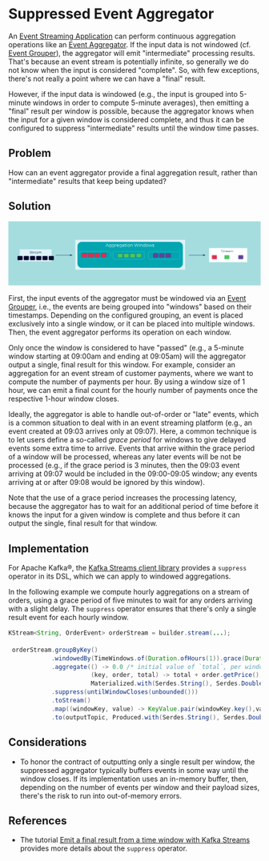 
# Suppressed Event Aggregator
An [Event Streaming Application](../event-processing/event-processing-application.md) can perform continuous aggregation operations like an [Event Aggregator](event-aggregator.md).  If the input data is not windowed (cf. [Event Grouper](../stream-processing/event-grouper.md)), the aggregator will emit "intermediate" processing results. That's because an event stream is potentially infinite, so generally we do not know when the input is considered "complete". So, with few exceptions, there's not really a point where we can have a "final" result.  

However, if the input data is windowed (e.g., the input is grouped into 5-minute windows in order to compute 5-minute averages), then emitting a "final" result per window is possible, because the aggregator knows when the input for a given window is considered complete, and thus it can be configured to suppress "intermediate" results until the window time passes.


## Problem
How can an event aggregator provide a final aggregation result, rather than "intermediate" results that keep being updated?

## Solution
![suppressed-event-aggregator](../img/suppressed-event-aggregator.png)

First, the input events of the aggregator must be windowed via an [Event Grouper](../stream-processing/event-grouper.md), i.e., the events are being grouped into "windows" based on their timestamps. Depending on the configured grouping, an event is placed exclusively into a single window, or it can be placed into multiple windows.
Then, the event aggregator performs its operation on each window. 

Only once the window is considered to have "passed" (e.g., a 5-minute window starting at 09:00am and ending at 09:05am) will the aggregator output a single, final result for this window. For example, consider an aggregation for an event stream of customer payments, where we want to compute the number of payments per hour.  By using a window size of 1 hour, we can emit a final count for the hourly number of payments once the respective 1-hour window closes.

Ideally, the aggregator is able to handle out-of-order or "late" events, which is a common situation to deal with in an event streaming platform (e.g., an event created at 09:03 arrives only at 09:07). Here, a common technique is to let users define a so-called _grace period_ for windows to give delayed events some extra time to arrive. Events that arrive within the grace period of a window will be processed, whereas any later events will be not be processed (e.g., if the grace period is 3 minutes, then the 09:03 event arriving at 09:07 would be included in the 09:00-09:05 window; any events arriving at or after 09:08 would be ignored by this window). 

Note that the use of a grace period increases the processing latency, because the aggregator has to wait for an additional period of time before it knows the input for a given window is complete and thus before it can output the single, final result for that window.


## Implementation
For Apache Kafka®, the [Kafka Streams client library](https://docs.confluent.io/platform/current/streams/index.html) provides a `suppress` operator in its DSL, which we can apply to windowed aggregations.

In the following example we compute hourly aggregations on a stream of orders, using a grace period of five minutes to wait for any orders arriving with a slight delay. The `suppress` operator ensures that there's only a single result event for each hourly window.

```java
KStream<String, OrderEvent> orderStream = builder.stream(...);

 orderStream.groupByKey()
            .windowedBy(TimeWindows.of(Duration.ofHours(1)).grace(Duration.ofMinutes(5)))
            .aggregate(() -> 0.0 /* initial value of `total`, per window */,
                       (key, order, total) -> total + order.getPrice(),
                       Materialized.with(Serdes.String(), Serdes.Double()))
            .suppress(untilWindowCloses(unbounded()))
            .toStream()
            .map((windowKey, value) -> KeyValue.pair(windowKey.key(),value))
            .to(outputTopic, Produced.with(Serdes.String(), Serdes.Double()));
```

## Considerations

* To honor the contract of outputting only a single result per window, the suppressed aggregator typically buffers events in some way until the window closes.  If its implementation uses an in-memory buffer, then, depending on the number of events per window and their payload sizes, there's the risk to run into out-of-memory errors.

## References
* The tutorial [Emit a final result from a time window with Kafka Streams](https://kafka-tutorials.confluent.io/window-final-result/kstreams.html) provides more details about the `suppress` operator.


